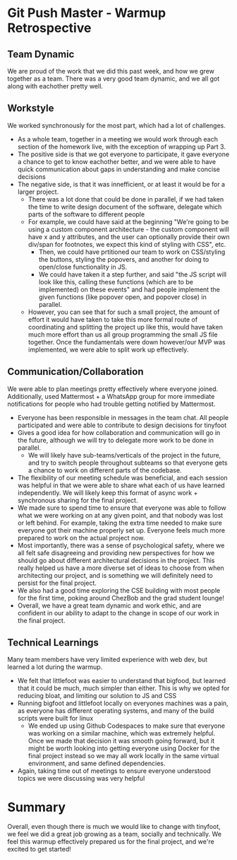 # Git Push Master - Warmup Retrospective

## Team Dynamic
We are proud of the work that we did this past week, and how we grew together as a team. There was a very good team dynamic, and we all got along with eachother pretty well.

## Workstyle
We worked synchronously for the most part, which had a lot of challenges.
- As a whole team, together in a meeting we would work through each section of the homework live, with the exception of wrapping up Part 3.
- The positive side is that we got everyone to participate, it gave everyone a chance to get to know eachother better, and we were able to have quick communication about gaps in understanding and make concise decisions
- The negative side, is that it was innefficient, or at least it would be for a larger project.
  - There was a lot done that could be done in parallel, if we had taken the time to write design document of the software, delegate which parts of the software to different people
  - For example, we could have said at the beginning "We're going to be using a custom component architecture - the custom component will have x and y attributes, and the user can optionally provide their own div/span for footnotes, we expect this kind of styling with CSS", etc.
    - Then, we could have prtitioned our team to work on CSS/styling the buttons, styling the popovers, and another for doing to open/close functionality in JS.
    - We could have taken it a step further, and said "the JS script will look like this, calling these functions (which are to be implemented) on these events" and had people implement the given functions (like popover open, and popover close) in parallel.
  - However, you can see that for such a small project, the amount of effort it would have taken to take this more formal route of coordinating and splitting the project up like this, would have taken much more effort than us all group programming the small JS file together. Once the fundamentals were down however/our MVP was implemented, we were able to split work up effectively.

## Communication/Collaboration
We were able to plan meetings pretty effectively where everyone joined. Additionally, used Mattermost + a WhatsApp group for more immediate notifications for people who had trouble getting notified by Mattermost. 
- Everyone has been responsible in messages in the team chat. All people participated and were able to contribute to design decisions for tinyfoot
- Gives a good idea for how collaboration and communication will go in the future, although we will try to delegate more work to be done in parallel.
  - We will likely have sub-teams/verticals of the project in the future, and try to switch people throughout subteams so that everyone gets a chance to work on different parts of the codebase. 
- The flexibility of our meeting schedule was beneficial, and each session was helpful in that we were able to share what each of us have learned independently. We will likely keep this format of async work + synchronous sharing for the final project.
- We made sure to spend time to ensure that everyone was able to follow what we were working on at any given point, and that nobody was lost or left behind. For example, taking the extra time needed to make sure everyone got their machine properly set up. Everyone feels much more prepared to work on the actual project now.
- Most importantly, there was a sense of psychological safety, where we all felt safe disagreeing and providing new perspectives for how we should go about different architectural decisions in the project. This really helped us have a more diverse set of ideas to choose from when architecting our project, and is something we will definitely need to persist for the final project. 
- We also had a good time exploring the CSE building with most people for the first time, poking around ChezBob and the grad student lounge!
- Overall, we have a great team dynamic and work ethic, and are confident in our ability to adapt to the change in scope of our work in the final project.

## Technical Learnings
Many team members have very limited experience with web dev, but learned a lot during the warmup.
- We felt that littlefoot was easier to understand that bigfood, but learned that it could be much, much simpler than either. This is why we opted for reducing bloat, and limiting our solution to JS and CSS
- Running bigfoot and littlefoot locally on everyones machines was a pain, as everyone has different operating systems, and many of the build scripts were built for linux
  -  We ended up using Github Codespaces to make sure that everyone was working on a similar machine, which was extremely helpful. Once we made that decision it was smooth going forward, but it might be worth looking into getting everyone using Docker for the final project instead so we may all work locally in the same virtual environment, and same defined dependencies.
- Again, taking time out of meetings to ensure everyone understood topics we were discussing was very helpful

# Summary
Overall, even though there is much we would like to change with tinyfoot, we feel we did a great job growing as a team, socially and technically. We feel this warmup effectively prepared us for the final project, and we're excited to get started!
